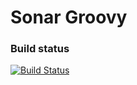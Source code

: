 Sonar Groovy
==========

### Build status

[![Build Status](https://api.travis-ci.org/SonarSource/sonar-groovy.png)](https://travis-ci.org/SonarSource/sonar-groovy)

